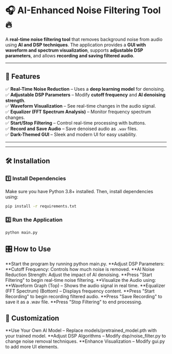 # 🎧 AI-Enhanced Noise Filtering Tool 🔥

A **real-time noise filtering tool** that removes background noise from audio using **AI and DSP techniques**. The application provides a **GUI with waveform and spectrum visualization**, supports **adjustable DSP parameters**, and allows **recording and saving filtered audio**.

---

## 🚀 Features
✅ **Real-Time Noise Reduction** – Uses a **deep learning model** for denoising.  
✅ **Adjustable DSP Parameters** – Modify **cutoff frequency** and **AI denoising strength**.  
✅ **Waveform Visualization** – See real-time changes in the audio signal.  
✅ **Equalizer (FFT Spectrum Analysis)** – Monitor frequency spectrum changes.  
✅ **Start/Stop Filtering** – Control real-time processing with buttons.  
✅ **Record and Save Audio** – Save denoised audio as `.wav` files.  
✅ **Dark-Themed GUI** – Sleek and modern UI for easy usability.  

---


---

## 🛠️ Installation

### **1️⃣ Install Dependencies**
Make sure you have Python 3.8+ installed. Then, install dependencies using:
```bash
pip install -r requirements.txt
```
### **2️⃣ Run the Application**
```bash
python main.py
```

## 🎛️ How to Use
**Start the program by running python main.py.
**Adjust DSP Parameters:
**Cutoff Frequency: Controls how much noise is removed.
**AI Noise Reduction Strength: Adjust the impact of AI denoising.
**Press "Start Filtering" to begin real-time noise filtering.
**Visualize the Audio using:
**Waveform Graph (Top) – Shows the audio signal in real time.
**Equalizer (FFT Spectrum) (Bottom) – Displays frequency content.
**Press "Start Recording" to begin recording filtered audio.
**Press "Save Recording" to save it as a .wav file.
**Press "Stop Filtering" to end processing.

## 🔧 Customization
**Use Your Own AI Model – Replace models/pretrained_model.pth with your trained model.
**Adjust DSP Algorithms – Modify dsp/noise_filter.py to change noise removal techniques.
**Enhance Visualization – Modify gui.py to add more UI elements.

